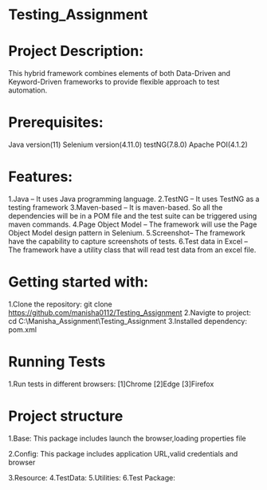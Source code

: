 #  Testing_Assignment

# Project Description:
This hybrid framework combines elements of both Data-Driven and Keyword-Driven frameworks 
to provide flexible approach to test automation.

# Prerequisites:
Java version(11)
Selenium version(4.11.0)
testNG(7.8.0)
Apache POI(4.1.2)

# Features:
1.Java – It uses Java programming language.
2.TestNG – It uses TestNG as a testing framework
3.Maven-based – It is maven-based. So all the dependencies will be in a POM file and the test suite can be triggered using maven commands.
4.Page Object Model – The framework will use the Page Object Model design pattern in Selenium.
5.Screenshot– The framework have the capability to capture screenshots of tests.
6.Test data in Excel – The framework have a utility class that will read test data from an excel file.

# Getting started with:
1.Clone the repository:
git clone https://github.com/manisha0112/Testing_Assignment
2.Navigte to project:
  cd C:\Manisha_Assignment\Testing_Assignment
3.Installed dependency:
  pom.xml

# Running Tests
1.Run tests in different browsers:
[1]Chrome
[2]Edge
[3]Firefox

# Project structure

1.Base:
This package includes launch the browser,loading properties file

2.Config:
This package includes application URL,valid credentials and browser

3.Resource:
4.TestData:
5.Utilities:
6.Test Package:



